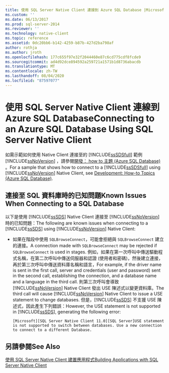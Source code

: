 ```yaml
---
title: 使用 SQL Server Native Client 連接到 Azure SQL Database |Microsoft Docs
ms.custom: ''
ms.date: 06/13/2017
ms.prod: sql-server-2014
ms.reviewer: ''
ms.technology: native-client
ms.topic: reference
ms.assetid: 0dc20bb6-b142-4259-b87b-427d2ba798af
author: rothja
ms.author: jroth
ms.openlocfilehash: 177c655f97e32f2044460e87c6cd775cdf8fcde9
ms.sourcegitcommit: ad4d92dce894592a259721a1571b1d8736abacdb
ms.translationtype: MT
ms.contentlocale: zh-TW
ms.lasthandoff: 08/04/2020
ms.locfileid: "87597077"
---
```

# <a name="connecting-to-an-azure-sql-database-using-sql-server-native-client"></a><span data-ttu-id="b0dfc-102">使用 SQL Server Native Client 連線到 Azure SQL Database</span><span class="sxs-lookup"><span data-stu-id="b0dfc-102">Connecting to an Azure SQL Database Using SQL Server Native Client</span></span>
  <span data-ttu-id="b0dfc-103">如需示範如何使用 Native Client 連接至的 [!INCLUDE[ssSDSfull](../../../includes/sssdsfull-md.md)] 範例 [!INCLUDE[ssNoVersion](../../../includes/ssnoversion-md.md)] ，請參閱[開發： how to 主題 (Azure SQL Database) ](https://msdn.microsoft.com/library/ee621787.aspx)。</span><span class="sxs-lookup"><span data-stu-id="b0dfc-103">For a sample that shows how to connect to a [!INCLUDE[ssSDSfull](../../../includes/sssdsfull-md.md)] using [!INCLUDE[ssNoVersion](../../../includes/ssnoversion-md.md)] Native Client, see [Development: How-to Topics (Azure SQL Database)](https://msdn.microsoft.com/library/ee621787.aspx).</span></span>  
  
## <a name="known-issues-when-connecting-to-a-sql-database"></a><span data-ttu-id="b0dfc-104">連接至 SQL 資料庫時的已知問題</span><span class="sxs-lookup"><span data-stu-id="b0dfc-104">Known Issues When Connecting to a SQL Database</span></span>  
 <span data-ttu-id="b0dfc-105">以下是使用 [!INCLUDE[ssSDS](../../../includes/sssds-md.md)] Native Client 連接至 [!INCLUDE[ssNoVersion](../../../includes/ssnoversion-md.md)] 時的已知問題：</span><span class="sxs-lookup"><span data-stu-id="b0dfc-105">The following are known issues when connecting to a [!INCLUDE[ssSDS](../../../includes/sssds-md.md)] using [!INCLUDE[ssNoVersion](../../../includes/ssnoversion-md.md)] Native Client:</span></span>  
  
-   <span data-ttu-id="b0dfc-106">如果在階段中使用 `SQLBrowseConnect`，可能會拒絕與 `SQLBrowseConnect` 建立的連接。</span><span class="sxs-lookup"><span data-stu-id="b0dfc-106">A connection made with `SQLBrowseConnect` may be rejected if `SQLBrowseConnect` is used in stages.</span></span>  <span data-ttu-id="b0dfc-107">例如，如果在第一次呼叫中傳送驅動程式名稱，在第二次呼叫中傳送伺服器和認證 (使用者和密碼)，然後建立連接，再於第三次呼叫中傳送資料庫名稱和語言，</span><span class="sxs-lookup"><span data-stu-id="b0dfc-107">For example, if the driver name is sent in the first call, server and credentials (user and password) sent in the second call, establishing the connection, and a database name and a language in the third call.</span></span>  <span data-ttu-id="b0dfc-108">則第三次呼叫會導致 [!INCLUDE[ssNoVersion](../../../includes/ssnoversion-md.md)] Native Client 發出 USE 陳述式以變更資料庫。</span><span class="sxs-lookup"><span data-stu-id="b0dfc-108">The third call will cause [!INCLUDE[ssNoVersion](../../../includes/ssnoversion-md.md)] Native Client to issue a USE statement to change databases.</span></span> <span data-ttu-id="b0dfc-109">但是，[!INCLUDE[ssSDS](../../../includes/sssds-md.md)] 不支援 USE 陳述式，因此產生下列錯誤：</span><span class="sxs-lookup"><span data-stu-id="b0dfc-109">However, the USE statement is not supported in [!INCLUDE[ssSDS](../../../includes/sssds-md.md)], generating the following error:</span></span>  
  
    ```  
    [Microsoft][SQL Server Native Client 11.0][SQL Server]USE statement is not supported to switch between databases. Use a new connection to connect to a different Database.  
    ```  
  
## <a name="see-also"></a><span data-ttu-id="b0dfc-110">另請參閱</span><span class="sxs-lookup"><span data-stu-id="b0dfc-110">See Also</span></span>  
 [<span data-ttu-id="b0dfc-111">使用 SQL Server Native Client 建置應用程式</span><span class="sxs-lookup"><span data-stu-id="b0dfc-111">Building Applications with SQL Server Native Client</span></span>](building-applications-with-sql-server-native-client.md)  
  
  

